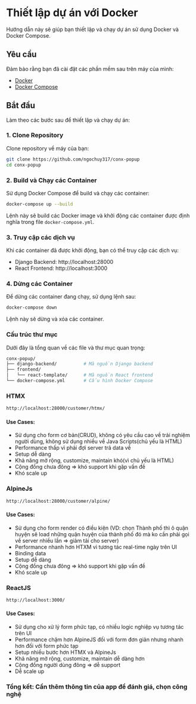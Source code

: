 # Thiết lập dự án với Docker

Hướng dẫn này sẽ giúp bạn thiết lập và chạy dự án sử dụng Docker và Docker Compose.

## Yêu cầu

Đảm bảo rằng bạn đã cài đặt các phần mềm sau trên máy của mình:

- [Docker](https://www.docker.com/get-started)
- [Docker Compose](https://docs.docker.com/compose/install/)

## Bắt đầu

Làm theo các bước sau để thiết lập và chạy dự án:

### 1. Clone Repository

Clone repository về máy của bạn:

```sh
git clone https://github.com/ngochuy317/conx-popup
cd conx-popup
```

### 2. Build và Chạy các Container
Sử dụng Docker Compose để build và chạy các container:

```sh
docker-compose up --build
```
Lệnh này sẽ build các Docker image và khởi động các container được định nghĩa trong file `docker-compose.yml`.

### 3. Truy cập các dịch vụ
Khi các container đã được khởi động, bạn có thể truy cập các dịch vụ:

- Django Backend: http://localhost:28000
- React Frontend: http://localhost:3000

### 4. Dừng các Container
Để dừng các container đang chạy, sử dụng lệnh sau:

```sh
docker-compose down
```

Lệnh này sẽ dừng và xóa các container.


### Cấu trúc thư mục
Dưới đây là tổng quan về các file và thư mục quan trọng:

```sh
conx-popup/
├── django-backend/          # Mã nguồn Django backend
├── frontend/
│   └── react-template/      # Mã nguồn React frontend
└── docker-compose.yml       # Cấu hình Docker Compose
```

### HTMX
```sh
http://localhost:28000/customer/htmx/
```
#### Use Cases:
- Sử dụng cho form cơ bản(CRUD), không có yêu cầu cao về trải nghiệm người dùng, không sử dụng nhiều về Java Scripts(chủ yếu là HTML)
- Performance thấp vì phải đợi server trả data về
- Setup dễ dàng
- Khả năng mở rộng, customize, maintain khó(vì chủ yếu là HTML)
- Cộng đồng chưa đông => khó support khi gặp vấn đề
- Khó scale up

### AlpineJs
```sh
http://localhost:28000/customer/alpine/
```

#### Use Cases:
- Sử dụng cho form render có điều kiện (VD: chọn Thành phố thì ô quận huyện sẽ load những quận huyện của thành phố đó mà ko cần phải gọi về server nhiều lần => giảm tải cho server)
- Performance nhanh hơn HTXM vì tương tác real-time ngày trên UI
- Binding data
- Setup dễ dàng
- Cộng đồng chưa đông => khó support khi gặp vấn đề 
- Khó scale up

### ReactJS
```sh
http://localhost:3000/
```

#### Use Cases:
- Sử dụng cho xử lý form phức tạp, có nhiều logic nghiệp vụ tương tác trên UI
- Performance chậm hơn AlpineJS đối với form đơn giản nhưng nhanh hơn đối với form phức tạp
- Setup nhiều bước hơn HTMX và AlpineJs
- Khả năng mở rộng, customize, maintain dễ dàng hơn
- Cộng đồng người dùng đông => dễ support
- Dễ scale up

### Tổng kết: Cần thêm thông tin của app để đánh giá, chọn công nghệ